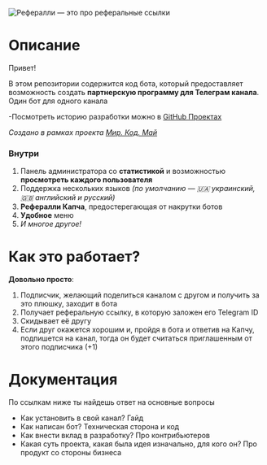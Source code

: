 ![Рефералли — это про реферальные ссылки](./assets/github-cover.png "Дизайн от Марка")

# Описание
Привет! 

В этом репозитории содержится код бота, который предоставляет возможность создать **партнерскую программу для Телеграм канала**. Один бот для одного канала

-Посмотреть историю разработки можно в [GitHub Проектах](https://github.com/users/uw935/projects/3/)

_Создано в рамках проекта [Мир. Код. Май](https://t.me/markenter/47)_
### Внутри
1. Панель администратора со **статистикой** и возможностью **просмотреть каждого пользователя**
2. Поддержка нескольких языков _(по умолчанию — 🇺🇦 украинский, 🇬🇧 английский и русский)_
3. **Рефералли Капча**, предостерегающая от накрутки ботов
4. **Удобное** меню
5. _И многое другое!_

# Как это работает?
**Довольно просто**:
1. Подписчик, желающий поделиться каналом с другом и получить за это плюшку, заходит в бота
2. Получает реферальную ссылку, в которую заложен его Telegram ID
3. Скидывает её другу
4. Если друг окажется хорошим и, пройдя в бота и ответив на Капчу, подпишется на канал, тогда он будет считаться приглашенным от этого подписчика (+1)

# Документация
По ссылкам ниже ты найдешь ответ на основные вопросы
- Как установить в свой канал? Гайд
- Как написан бот? Техническая сторона и код
- Как внести вклад в разработку? Про контрибьютеров
- Какая суть проекта, какая была идея изначально, для кого он? Про продукт со стороны бизнеса